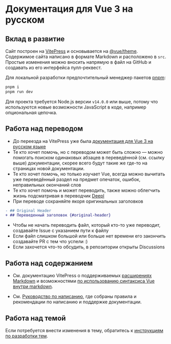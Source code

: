 # Документация для Vue 3 на русском

## Вклад в развитие

Сайт построен на [VitePress](https://github.com/vuejs/vitepress) и основывается на [@vue/theme](https://github.com/vuejs/vue-theme). Содержимое сайта написано в формате Markdown и расположено в `src`. Простые изменения можно вносить напрямую в файл на GitHub и создавать из его интерфейса пулл-реквест.

Для локальной разработки предпочтительный менеджер пакетов [pnpm](https://pnpm.io/):

```bash
pnpm i
pnpm run dev
```

Для проекта требуется Node.js версии `v14.0.0` или выше, потому что используются новые возможности JavaScript в коде, например опциональная цепочка.

## Работа над переводом

- До переезда на VitePress уже была [документация для Vue 3 на русском языке](https://v3.ru.vuejs.org/)
- Те кто хочет помочь, но с переводом может быть сложно — можно помогать поиском одинаковых абзацев в переведённой (см. ссылку выше) документации, скорее всего будут такие же где-то на страницах новой документации.
- Те кто хочет помочь, но только изучает Vue, всегда можно вычитать уже переведённый раздел на предмет опечаток, ошибок, неправильных окончаний слов
- Те кто хочет помочь и может переводить, также можно облегчить жизнь подсматривая в переводчик [Deepl](https://www.deepl.com/translator)
- При переводе сохраняйте якоря оригинальных заголовков
```diff
- ## Original Header
+ ## Переведенный заголовок {#original-header}
```
- Чтобы не начать переводить файл, который кто-то уже переводит, создавайте Issue с указанием пути к файлу
- Если файл слишком большой или больше нет времени его закончить создавайте PR с тем что успели :)
- Если захочется что-то обсудить, в репозитории открыты Discussions

## Работа над содержанием

- См. документацию VitePress о поддерживаемых [расширениях Markdown](https://vitepress.dev/guide/markdown.html) и возможностями [по использованию синтаксиса Vue внутри markdown](https://vitepress.dev/guide/using-vue.html).

- См. [Руководство по написанию](https://github.com/vuejs/docs/blob/main/.github/contributing/writing-guide.md), где собраны правила и рекомендации по написанию и поддержке документации.

## Работа над темой

Если потребуется внести изменения в тему, обратитесь к [инструкциям по разработки тем](https://github.com/vuejs/vue-theme#developing-with-real-content).
